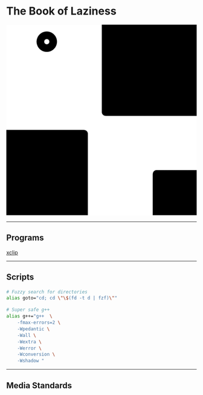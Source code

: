 # The Book of Laziness

![fish](./static/img/image.png)

---

## Programs
[xclip](https://github.com/astrand/xclip)

---

## Scripts

```bash
# Fuzzy search for directories
alias goto="cd; cd \"\$(fd -t d | fzf)\""
```

```bash
# Super safe g++
alias g++="g++  \
	-fmax-errors=2 \
	-Wpedantic \
	-Wall \
	-Wextra \
	-Werror \
	-Wconversion \
	-Wshadow "
```

--- 

## Media Standards

